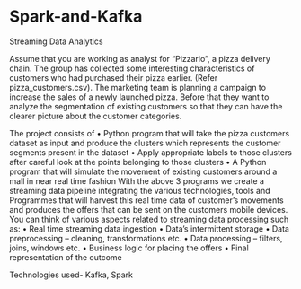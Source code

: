 # Spark-and-Kafka
Streaming Data Analytics

Assume that you are working as analyst for “Pizzario”, a pizza delivery chain. The group has collected some interesting characteristics of customers who had purchased their pizza earlier. (Refer pizza_customers.csv). The marketing team is planning a campaign to increase the sales of a newly launched pizza. Before that they want to analyze the segmentation of existing customers so that they can have the clearer picture about the customer categories.

The project consists of
•	Python program that will take the pizza customers dataset as input and produce the clusters which represents the customer segments present in the dataset
•	Apply appropriate labels to those clusters after careful look at the points belonging to those clusters
•	A Python program that will simulate the movement of existing customers around a mall in near real time fashion
With the above 3 programs we create a streaming data pipeline integrating the various technologies, tools and Programmes that will harvest this real time data of customer’s movements and produces the offers that can be sent on the customers mobile devices. You can think of various aspects related to streaming data processing such as: 
•	Real time streaming data ingestion
•	Data’s intermittent storage
•	Data preprocessing – cleaning, transformations etc. 
•	Data processing – filters, joins, windows etc. 
•	Business logic for placing the offers
•	Final representation of the outcome

Technologies used- Kafka, Spark

